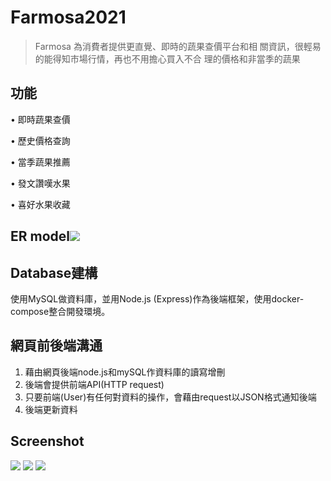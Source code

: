 # Farmosa2021
> Farmosa 為消費者提供更直覺、即時的蔬果查價平台和相
> 關資訊，很輕易的能得知市場行情，再也不用擔心買入不合
> 理的價格和非當季的蔬果

## 功能
• 即時蔬果查價

• 歷史價格查詢

• 當季蔬果推薦

• 發文讚嘆水果

• 喜好水果收藏

## ER model![](https://i.imgur.com/3qjOL9u.png)


## Database建構
使用MySQL做資料庫，並用Node.js (Express)作為後端框架，使用docker-compose整合開發環境。

## 網頁前後端溝通
1. 藉由網頁後端node.js和mySQL作資料庫的讀寫增刪
2. 後端會提供前端API(HTTP request)
3. 只要前端(User)有任何對資料的操作，會藉由request以JSON格式通知後端
4. 後端更新資料

## Screenshot
![](https://i.imgur.com/qc41min.png)
![](https://i.imgur.com/JvYPXBs.png)
![](https://i.imgur.com/lK5oWkQ.png)
